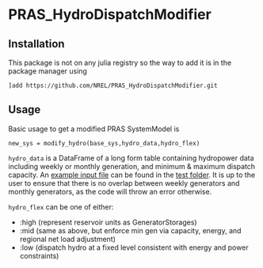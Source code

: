 # PRAS_HydroDispatchModifier

## Installation

This package is not on any julia registry so the way to add it is in the package manager using 
```
]add https://github.com/NREL/PRAS_HydroDispatchModifier.git
```

## Usage

Basic usage to get a modified PRAS SystemModel is

```
new_sys = modify_hydro(base_sys,hydro_data,hydro_flex)
```

`hydro_data` is a DataFrame of a long form table containing hydropower data including weekly or monthly generation, and minimum & maximum dispatch capacity. An [example input file](test/rts_hdgens.csv) can be found in the [test folder](test). It is up to the user to ensure that there is no overlap between weekly generators and monthly generators, as the code will throw an error otherwise.

`hydro_flex` can be one of either:
  - :high (represent reservoir units as GeneratorStorages)
  - :mid (same as above, but enforce min gen via capacity, energy,
          and regional net load adjustment)
  - :low (dispatch hydro at a fixed level consistent with energy and power constraints)


